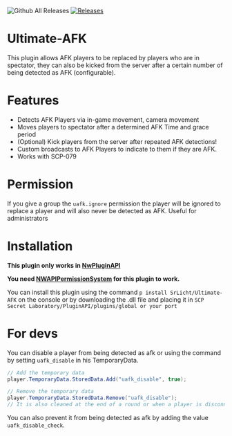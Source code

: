 ![Github All Releases](https://img.shields.io/github/downloads/SrLicht/Ultimate-AFK/total.svg) <a href="https://github.com/SrLicht/Ultimate-AFK/releases"><img src="https://img.shields.io/github/v/release/SrLicht/Ultimate-AFK?include_prereleases&label=Last Release" alt="Releases"></a> 

# Ultimate-AFK
This plugin allows AFK players to be replaced by players who are in spectator, they can also be kicked from the server after a certain number of being detected as AFK (configurable).

# Features
- Detects AFK Players via in-game movement, camera movement
- Moves players to spectator after a determined AFK Time and grace period
- (Optional) Kick players from the server after repeated AFK detections!
- Custom broadcasts to AFK Players to indicate to them if they are AFK. 
- Works with SCP-079

# Permission
If you give a group the `uafk.ignore` permission the player will be ignored to replace a player and will also never be detected as AFK. Useful for administrators

# Installation
**This plugin only works in [NwPluginAPI](https://github.com/northwood-studios/NwPluginAPI)**

**You need [NWAPIPermissionSystem](https://github.com/CedModV2/NWAPIPermissionSystem) for this plugin to work.**

You can install this plugin using the command ``p install SrLicht/Ultimate-AFK`` on the console or by downloading the .dll file and placing it in ``SCP Secret Laboratory/PluginAPI/plugins/global or your port``

# For devs
You can disable a player from being detected as afk or using the command by setting ``uafk_disable`` in his TemporaryData.
```cs
// Add the temporary data
player.TemporaryData.StoredData.Add("uafk_disable", true);

// Remove the temporary data
player.TemporaryData.StoredData.Remove("uafk_disable");
// It is also cleaned at the end of a round or when a player is disconnected.
```
You can also prevent it from being detected as afk by adding the value ``uafk_disable_check``.
